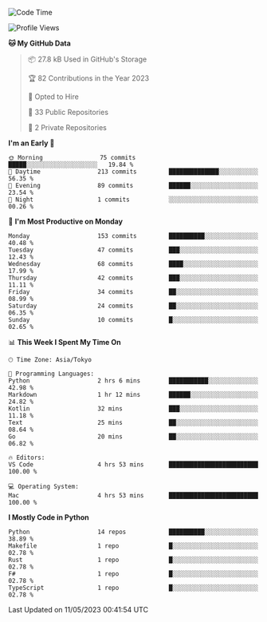 <!--START_SECTION:waka-->
![Code Time](http://img.shields.io/badge/Code%20Time-665%20hrs%2054%20mins-blue)

![Profile Views](http://img.shields.io/badge/Profile%20Views-0-blue)

**🐱 My GitHub Data** 

> 📦 27.8 kB Used in GitHub's Storage 
 > 
> 🏆 82 Contributions in the Year 2023
 > 
> 💼 Opted to Hire
 > 
> 📜 33 Public Repositories 
 > 
> 🔑 2 Private Repositories 
 > 
**I'm an Early 🐤** 

```text
🌞 Morning                75 commits          █████░░░░░░░░░░░░░░░░░░░░   19.84 % 
🌆 Daytime                213 commits         ██████████████░░░░░░░░░░░   56.35 % 
🌃 Evening                89 commits          ██████░░░░░░░░░░░░░░░░░░░   23.54 % 
🌙 Night                  1 commits           ░░░░░░░░░░░░░░░░░░░░░░░░░   00.26 % 
```
📅 **I'm Most Productive on Monday** 

```text
Monday                   153 commits         ██████████░░░░░░░░░░░░░░░   40.48 % 
Tuesday                  47 commits          ███░░░░░░░░░░░░░░░░░░░░░░   12.43 % 
Wednesday                68 commits          ████░░░░░░░░░░░░░░░░░░░░░   17.99 % 
Thursday                 42 commits          ███░░░░░░░░░░░░░░░░░░░░░░   11.11 % 
Friday                   34 commits          ██░░░░░░░░░░░░░░░░░░░░░░░   08.99 % 
Saturday                 24 commits          ██░░░░░░░░░░░░░░░░░░░░░░░   06.35 % 
Sunday                   10 commits          █░░░░░░░░░░░░░░░░░░░░░░░░   02.65 % 
```


📊 **This Week I Spent My Time On** 

```text
🕑︎ Time Zone: Asia/Tokyo

💬 Programming Languages: 
Python                   2 hrs 6 mins        ███████████░░░░░░░░░░░░░░   42.98 % 
Markdown                 1 hr 12 mins        ██████░░░░░░░░░░░░░░░░░░░   24.82 % 
Kotlin                   32 mins             ███░░░░░░░░░░░░░░░░░░░░░░   11.18 % 
Text                     25 mins             ██░░░░░░░░░░░░░░░░░░░░░░░   08.64 % 
Go                       20 mins             ██░░░░░░░░░░░░░░░░░░░░░░░   06.82 % 

🔥 Editors: 
VS Code                  4 hrs 53 mins       █████████████████████████   100.00 % 

💻 Operating System: 
Mac                      4 hrs 53 mins       █████████████████████████   100.00 % 
```

**I Mostly Code in Python** 

```text
Python                   14 repos            ██████████░░░░░░░░░░░░░░░   38.89 % 
Makefile                 1 repo              █░░░░░░░░░░░░░░░░░░░░░░░░   02.78 % 
Rust                     1 repo              █░░░░░░░░░░░░░░░░░░░░░░░░   02.78 % 
F#                       1 repo              █░░░░░░░░░░░░░░░░░░░░░░░░   02.78 % 
TypeScript               1 repo              █░░░░░░░░░░░░░░░░░░░░░░░░   02.78 % 
```




 Last Updated on 11/05/2023 00:41:54 UTC
<!--END_SECTION:waka-->
